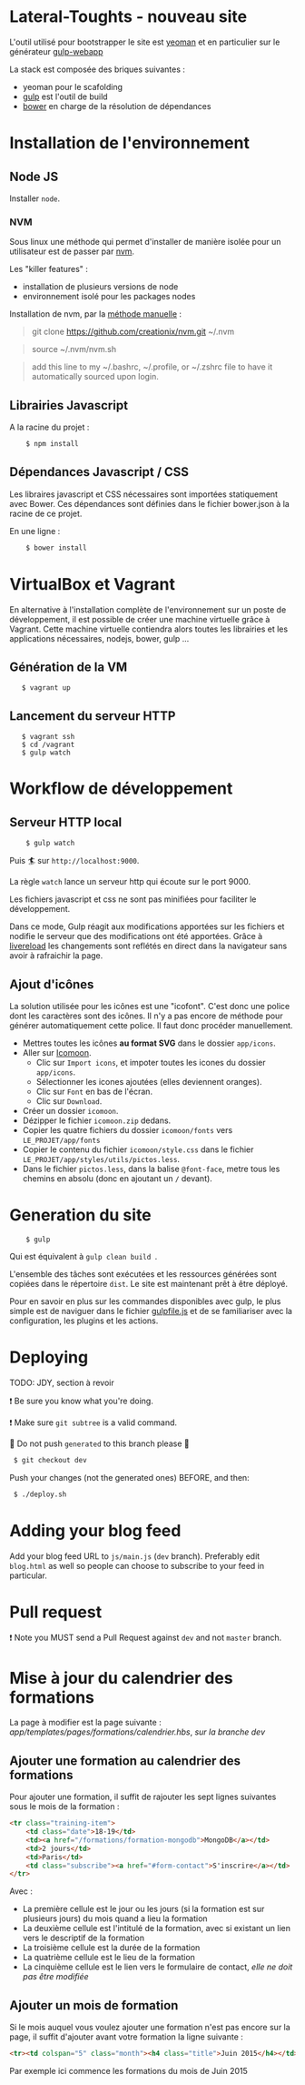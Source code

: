 # Lateral-Toughts - nouveau site


L'outil utilisé pour bootstrapper le site est [yeoman](http://yeoman.io/) et en particulier sur le générateur [gulp-webapp](https://github.com/yeoman/generator-gulp-webapp)

La stack est composée des briques suivantes :
 * yeoman pour le scafolding
 * [gulp](http://gulpjs.com/) est l'outil de build
 * [bower](http://bower.io/) en charge de la résolution de dépendances


# Installation de l'environnement

## Node JS

Installer `node`.


### NVM

Sous linux une méthode qui permet d'installer de manière isolée pour un utilisateur est de passer par [nvm](https://github.com/creationix/nvm).

Les "killer features" :
 * installation de plusieurs versions de node 
 * environnement isolé pour les packages nodes

Installation de nvm, par la [méthode manuelle](https://github.com/creationix/nvm#manual-install) :

> git clone https://github.com/creationix/nvm.git ~/.nvm

> source ~/.nvm/nvm.sh

> add this line to my ~/.bashrc, ~/.profile, or ~/.zshrc file to have it automatically sourced upon login.



## Librairies Javascript

A la racine du projet :

``` bash
    $ npm install
```


## Dépendances Javascript / CSS

Les libraires javascript et CSS nécessaires sont importées statiquement avec Bower.
Ces dépendances sont définies dans le fichier bower.json à la racine de ce projet.

En une ligne :

``` bash
    $ bower install
```

# VirtualBox et Vagrant

En alternative à l'installation complète de l'environnement sur un poste de développement, il est possible de créer une machine virtuelle grâce à Vagrant.
Cette machine virtuelle contiendra alors toutes les librairies et les applications nécessaires, nodejs, bower, gulp ...

## Génération de la VM

```
   $ vagrant up
```

## Lancement du serveur HTTP

```
   $ vagrant ssh
   $ cd /vagrant
   $ gulp watch
```

# Workflow de développement

## Serveur HTTP local
```
    $ gulp watch
```

Puis :surfer: sur `http://localhost:9000`.

La règle ```watch``` lance un serveur http qui écoute sur le port 9000.

Les fichiers javascript et css ne sont pas minifiées pour faciliter le développement.

Dans ce mode, Gulp réagit aux modifications apportées sur les fichiers et nodifie le serveur que des modifications ont été apportées. Grâce à [livereload](http://livereload.com/) les changements sont reflétés en direct dans la navigateur sans avoir à rafraichir la page.

## Ajout d'icônes

La solution utilisée pour les icônes est une "icofont". C'est donc une police dont les caractères sont des icônes.
Il n'y a pas encore de méthode pour générer automatiquement cette police. Il faut donc procéder manuellement.

* Mettres toutes les icônes **au format SVG** dans le dossier ```app/icons```.
* Aller sur [Icomoon](http://icomoon.io/app/#/select).
    * Clic sur ```Import icons```, et impoter toutes les icones du dossier ```app/icons```.
    * Sélectionner les icones ajoutées (elles deviennent oranges).
    * Clic sur ```Font``` en bas de l'écran.
    * Clic sur ```Download```.
* Créer un dossier ```icomoon```.
* Dézipper le fichier ```icomoon.zip``` dedans.
* Copier les quatre fichiers du dossier ```icomoon/fonts``` vers ```LE_PROJET/app/fonts```
* Copier le contenu du fichier ```icomoon/style.css``` dans le fichier ```LE_PROJET/app/styles/utils/pictos.less```.
* Dans le fichier ```pictos.less```, dans la balise ```@font-face```, metre tous les chemins en absolu (donc en ajoutant un ```/``` devant).

# Generation du site


```
    $ gulp
```

Qui est équivalent à ```gulp clean build ```.

L'ensemble des tâches sont exécutées et les ressources générées sont copiées dans le répertoire ```dist```. Le site est maintenant prêt à être déployé.

Pour en savoir en plus sur les commandes disponibles avec gulp, le plus simple est de naviguer dans le fichier [gulpfile.js](gulpfile.js) et de se familiariser avec la configuration, les plugins et les actions.


# Deploying

TODO: JDY, section à revoir

:exclamation: Be sure you know what you're doing.

:exclamation: Make sure `git subtree` is a valid command.

:poop: Do not push `generated` to this branch please :poop:

```bash
 $ git checkout dev
```

Push your changes (not the generated ones) BEFORE, and then:

```bash
 $ ./deploy.sh
```

# Adding your blog feed

Add your blog feed URL to `js/main.js` (`dev` branch).
Preferably edit `blog.html` as well so people can choose to subscribe to your feed in particular.

# Pull request

:exclamation: Note you MUST send a Pull Request against `dev` and not `master` branch.

# Mise à jour du calendrier des formations

La page à modifier est la page suivante : _app/templates/pages/formations/calendrier.hbs_, *sur la branche dev*

## Ajouter une formation au calendrier des formations

Pour ajouter une formation, il suffit de rajouter les sept lignes suivantes sous le mois de la formation :

```html
<tr class="training-item">
    <td class="date">18-19</td>
    <td><a href="/formations/formation-mongodb">MongoDB</a></td>
    <td>2 jours</td>
    <td>Paris</td>
    <td class="subscribe"><a href="#form-contact">S'inscrire</a></td>
</tr>
```

Avec :

* La première cellule est le jour ou les jours (si la formation est sur plusieurs jours) du mois quand a lieu la formation
* La deuxième cellule est l'intitulé de la formation, avec si existant un lien vers le descriptif de la formation
* La troisième cellule est la durée de la formation
* La quatrième cellule est le lieu de la formation
* La cinquième cellule est le lien vers le formulaire de contact, *elle ne doit pas être modifiée* 

## Ajouter un mois de formation

Si le mois auquel vous voulez ajouter une formation n'est pas encore sur la page, il suffit d'ajouter avant votre formation la ligne suivante : 

```html
<tr><td colspan="5" class="month"><h4 class="title">Juin 2015</h4></td></tr>
```

Par exemple ici commence les formations du mois de Juin 2015
